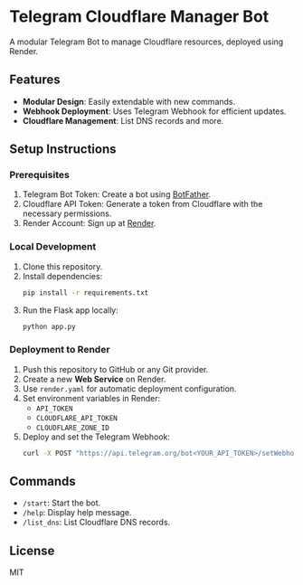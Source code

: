 # Telegram Cloudflare Manager Bot

A modular Telegram Bot to manage Cloudflare resources, deployed using Render.

## Features
- **Modular Design**: Easily extendable with new commands.
- **Webhook Deployment**: Uses Telegram Webhook for efficient updates.
- **Cloudflare Management**: List DNS records and more.

## Setup Instructions

### Prerequisites
1. Telegram Bot Token: Create a bot using [BotFather](https://core.telegram.org/bots#botfather).
2. Cloudflare API Token: Generate a token from Cloudflare with the necessary permissions.
3. Render Account: Sign up at [Render](https://render.com/).

### Local Development
1. Clone this repository.
2. Install dependencies:
   ```bash
   pip install -r requirements.txt
   ```
3. Run the Flask app locally:
   ```bash
   python app.py
   ```

### Deployment to Render
1. Push this repository to GitHub or any Git provider.
2. Create a new **Web Service** on Render.
3. Use `render.yaml` for automatic deployment configuration.
4. Set environment variables in Render:
   - `API_TOKEN`
   - `CLOUDFLARE_API_TOKEN`
   - `CLOUDFLARE_ZONE_ID`
5. Deploy and set the Telegram Webhook:
   ```bash
   curl -X POST "https://api.telegram.org/bot<YOUR_API_TOKEN>/setWebhook?url=https://<YOUR_RENDER_URL>/webhook"
   ```

## Commands
- `/start`: Start the bot.
- `/help`: Display help message.
- `/list_dns`: List Cloudflare DNS records.

## License
MIT